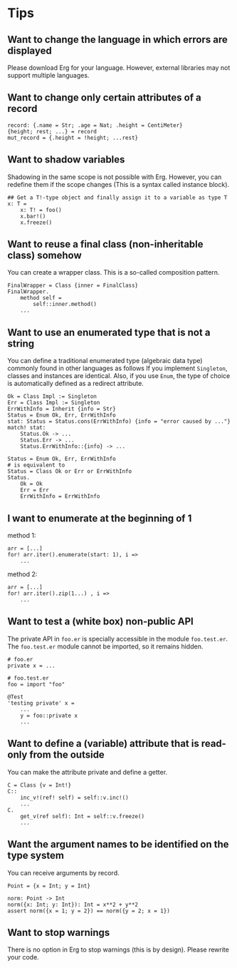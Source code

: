 # Tips

## Want to change the language in which errors are displayed

Please download Erg for your language.
However, external libraries may not support multiple languages.

## Want to change only certain attributes of a record

```erg
record: {.name = Str; .age = Nat; .height = CentiMeter}
{height; rest; ...} = record
mut_record = {.height = !height; ...rest}
```

## Want to shadow variables

Shadowing in the same scope is not possible with Erg. However, you can redefine them if the scope changes (This is a syntax called instance block).

````erg
## Get a T!-type object and finally assign it to a variable as type T
x: T =
    x: T! = foo()
    x.bar!()
    x.freeze()
````

## Want to reuse a final class (non-inheritable class) somehow

You can create a wrapper class. This is a so-called composition pattern.

```erg
FinalWrapper = Class {inner = FinalClass}
FinalWrapper.
    method self =
        self::inner.method()
    ...
```

## Want to use an enumerated type that is not a string

You can define a traditional enumerated type (algebraic data type) commonly found in other languages as follows
If you implement `Singleton`, classes and instances are identical.
Also, if you use `Enum`, the type of choice is automatically defined as a redirect attribute.

```erg
Ok = Class Impl := Singleton
Err = Class Impl := Singleton
ErrWithInfo = Inherit {info = Str}
Status = Enum Ok, Err, ErrWithInfo
stat: Status = Status.cons(ErrWithInfo) {info = "error caused by ..."}
match! stat:
    Status.Ok -> ...
    Status.Err -> ...
    Status.ErrWithInfo::{info} -> ...
```

```erg
Status = Enum Ok, Err, ErrWithInfo
# is equivalent to
Status = Class Ok or Err or ErrWithInfo
Status.
    Ok = Ok
    Err = Err
    ErrWithInfo = ErrWithInfo
```

## I want to enumerate at the beginning of 1

method 1:

```erg
arr = [...]
for! arr.iter().enumerate(start: 1), i =>
    ...
```

method 2:

```erg
arr = [...]
for! arr.iter().zip(1...) , i =>
    ...
```

## Want to test a (white box) non-public API

The private API in `foo.er` is specially accessible in the module `foo.test.er`.
The `foo.test.er` module cannot be imported, so it remains hidden.

```erg
# foo.er
private x = ...
```

```erg
# foo.test.er
foo = import "foo"

@Test
'testing private' x =
    ...
    y = foo::private x
    ...
```

## Want to define a (variable) attribute that is read-only from the outside

You can make the attribute private and define a getter.

```erg
C = Class {v = Int!}
C::
    inc_v!(ref! self) = self::v.inc!()
    ...
C.
    get_v(ref self): Int = self::v.freeze()
    ...
```

## Want the argument names to be identified on the type system

You can receive arguments by record.

```erg
Point = {x = Int; y = Int}

norm: Point -> Int
norm({x: Int; y: Int}): Int = x**2 + y**2
assert norm({x = 1; y = 2}) == norm({y = 2; x = 1})
```

## Want to stop warnings

There is no option in Erg to stop warnings (this is by design). Please rewrite your code.
